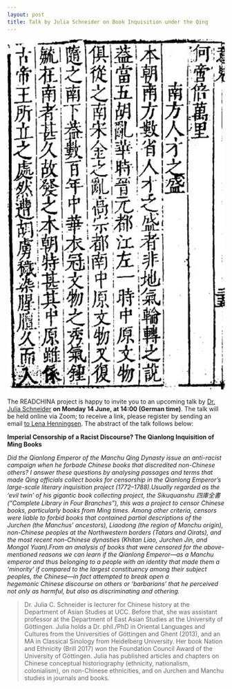 ```yaml
---
layout: post
title: Talk by Julia Schneider on Book Inquisition under the Qing
---
```


<span class="image right"><img src="/assets/images/schneider.jpg" alt="" title="" style=""></span>

The READCHINA project is happy to invite you to an upcoming talk by [Dr. Julia Schneider](http://research.ucc.ie/profiles/A026/julia.schneider@ucc.ie) __on Monday 14 June, at 14:00 (German time)__. The talk will be held online via Zoom; to receive a link, please register by sending an email [to Lena Henningsen](mailto:Lena.Henningsen@sinologie.uni-freiburg.de). The abstract of the talk follows below:

__Imperial Censorship of a Racist Discourse? The Qianlong Inquisition of Ming Books__

*Did the Qianlong Emperor of the Manchu Qing Dynasty issue an anti-racist campaign when he forbade Chinese books that discredited non-Chinese others? I answer these questions by analysing passages and terms that made Qing officials collect books for censorship in the Qianlong Emperor’s large-scale literary inquisition project (1772–1788).Usually regarded as the ‘evil twin’ of his gigantic book collecting project, the Sikuquanshu 四庫全書 (“Complete Library in Four Branches”), this was a project to censor Chinese books, particularly books from Ming times. Among other criteria, censors were liable to forbid books that contained partial descriptions of the Jurchen (the Manchus’ ancestors), Liaodong (the region of Manchu origin), non-Chinese peoples at the Northwestern borders (Tatars and Oirats), and the most recent non-Chinese dynasties (Khitan Liao, Jurchen Jin, and Mongol Yuan).From an analysis of books that were censored for the above-mentioned reasons we can learn if the Qianlong Emperor––as a Manchu emperor and thus belonging to a people with an identity that made them a ‘minority’ if compared to the largest constituency among their subject peoples, the Chinese––in fact attempted to break open a hegemonic Chinese discourse on others or ‘barbarians’ that he perceived not only as harmful, but also as discriminating and othering.*

>Dr. Julia C. Schneider is lecturer for Chinese history at the Department of Asian Studies at UCC. Before that, she was assistant professor at the Department of East Asian Studies at the University of Göttingen. Julia holds a Dr. phil./PhD in Oriental Languages and Cultures from the Universities of Göttingen and Ghent (2013), and an MA in Classical Sinology from Heidelberg University. Her book Nation and Ethnicity (Brill 2017) won the Foundation Council Award of the University of Göttingen. Julia has published articles and chapters on Chinese conceptual historiography (ethnicity, nationalism, colonialism), on non-Chinese ethnicities, and on Jurchen and Manchu studies in journals and books.
